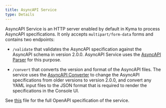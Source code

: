 ```yaml
---
title: AsyncAPI Service
type: Details
---
```


AsyncAPI Service is an HTTP server enabled by default in Kyma to process AsyncAPI specifications. It only accepts `multipart/form-data` forms and contains two endpoints:

- `/validate` that validates the AsyncAPI specification against the AsyncAPI schema in version 2.0.0. AsyncAPI Service uses the [AsyncAPI Parser](https://github.com/asyncapi/parser) for this purpose.

- `/convert` that converts the version and format of the AsyncAPI files. The service uses the [AsyncAPI Converter](https://github.com/asyncapi/converter-go) to change the AsyncAPI specifications from older versions to version 2.0.0, and convert any YAML input files to the JSON format that is required to render the specifications in the Console UI.

See [this](./assets/asyncapi-service-openapi.yaml) file for the full OpenAPI specification of the service.
